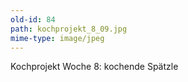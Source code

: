 ```yaml
---
old-id: 84
path: kochprojekt_8_09.jpg
mime-type: image/jpeg
---
```

Kochprojekt Woche 8:
kochende Spätzle
